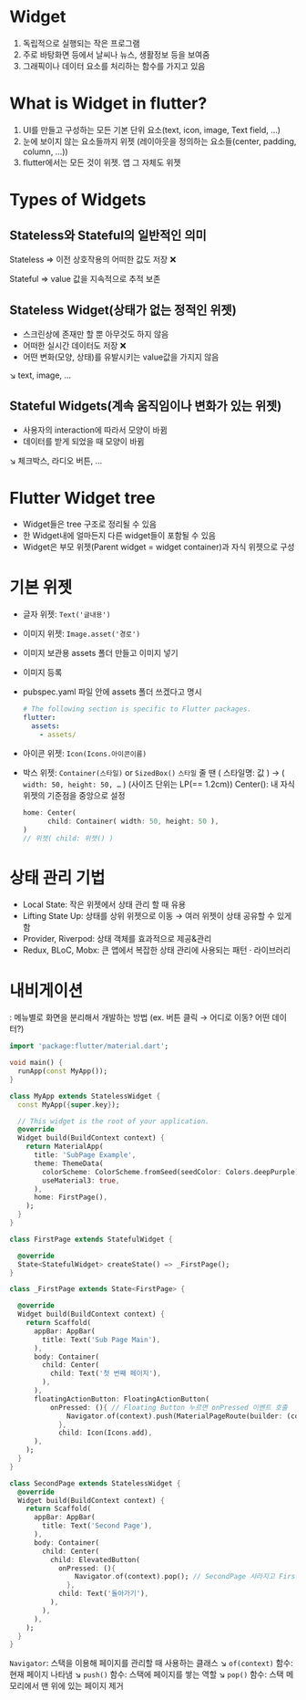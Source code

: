 # Widget

1. 독립적으로 실행되는 작은 프로그램
2. 주로 바탕화면 등에서 날씨나 뉴스, 생활정보 등을 보여줌
3. 그래픽이나 데이터 요소를 처리하는 함수를 가지고 있음

# What is Widget in flutter?

1. UI를 만들고 구성하는 모든 기본 단위 요소(text, icon, image, Text field, …)
2. 눈에 보이지 않는 요소들까지 위젯 (레이아웃을 정의하는 요소들(center, padding, column, …))
3. flutter에서는 모든 것이 위젯. 앱 그 자체도 위젯

# Types of Widgets

## Stateless와 Stateful의 일반적인 의미

Stateless ⇒ 이전 상호작용의 어떠한 값도 저장 ❌

Stateful ⇒ value 값을 지속적으로 추적 보존

## Stateless Widget(상태가 없는 정적인 위젯)

- 스크린상에 존재만 할 뿐 아무것도 하지 않음
- 어떠한 실시간 데이터도 저장 ❌
- 어떤 변화(모양, 상태)를 유발시키는 value값을 가지지 않음

↘️ text, image, …

## Stateful Widgets(계속 움직임이나 변화가 있는 위젯)

- 사용자의 interaction에 따라서 모양이 바뀜
- 데이터를 받게 되었을 때 모양이 바뀜

↘️ 체크박스, 라디오 버튼, …

# Flutter Widget tree

- Widget들은 tree 구조로 정리될 수 있음
- 한 Widget내에 얼마든지 다른 widget들이 포함될 수 있음
- Widget은 부모 위젯(Parent widget = widget container)과 자식 위젯으로 구성

# 기본 위젯

- 글자 위젯: `Text('글내용')`
- 이미지 위젯: `Image.asset('경로')`
- 이미지 보관용 assets 폴더 만들고 이미지 넣기
- 이미지 등록
- pubspec.yaml 파일 안에 assets 폴더 쓰겠다고 명시
    
    ```yaml
    # The following section is specific to Flutter packages.
    flutter:
      assets:
        - assets/
    ```
    
- 아이콘 위젯: `Icon(Icons.아이콘이름)`
- 박스 위젯: `Container(스타일)` or `SizedBox()` 
`스타일` 줄 땐 ( 스타일명: 값 ) → ( `width: 50, height: 50, …` ) (사이즈 단위는 LP(== 1.2cm))
Center(): 내 자식 위젯의 기준점을 중앙으로 설정
    
    ```dart
    home: Center(
          child: Container( width: 50, height: 50 ),
    )
    // 위젯( child: 위젯() )
    ```
    

# 상태 관리 기법

- Local State: 작은 위젯에서 상태 관리 할 때 유용
- Lifting State Up: 상태를 상위 위젯으로 이동 → 여러 위젯이 상태 공유할 수 있게 함
- Provider, Riverpod: 상태 객체를 효과적으로 제공&관리
- Redux, BLoC, Mobx: 큰 앱에서 복잡한 상태 관리에 사용되는 패턴 · 라이브러리

# 내비게이션

: 메뉴별로 화면을 분리해서 개발하는 방법
(ex. 버튼 클릭 → 어디로 이동? 어떤 데이터?)

```dart
import 'package:flutter/material.dart';

void main() {
  runApp(const MyApp());
}

class MyApp extends StatelessWidget {
  const MyApp({super.key});

  // This widget is the root of your application.
  @override
  Widget build(BuildContext context) {
    return MaterialApp(
      title: 'SubPage Example',
      theme: ThemeData(
        colorScheme: ColorScheme.fromSeed(seedColor: Colors.deepPurple),
        useMaterial3: true,
      ),
      home: FirstPage(),
    );
  }
}

class FirstPage extends StatefulWidget {

  @override
  State<StatefulWidget> createState() => _FirstPage();
}

class _FirstPage extends State<FirstPage> {

  @override
  Widget build(BuildContext context) {
    return Scaffold(
      appBar: AppBar(
        title: Text('Sub Page Main'),
      ),
      body: Container(
        child: Center(
          child: Text('첫 번째 페이지'),
        ),
      ),
      floatingActionButton: FloatingActionButton(
	      onPressed: (){ // Floating Button 누르면 onPressed 이벤트 호출
		      Navigator.of(context).push(MaterialPageRoute(builder: (context) => SecondPage())); // 현재 페이지(FirstPage) 위에 SecondPage 쌓음
		    },
		    child: Icon(Icons.add),
      ),
    );
  }
}

class SecondPage extends StatelessWidget {
  @override
  Widget build(BuildContext context) {
    return Scaffold(
      appBar: AppBar(
        title: Text('Second Page'),
      ),
      body: Container(
        child: Center(
          child: ElevatedButton(
            onPressed: (){
	            Navigator.of(context).pop(); // SecondPage 사라지고 FirstPage 보임
	          },
            child: Text('돌아가기'),
          ),
        ),
      ),
    );
  }
}
```

`Navigator`: 스택을 이용해 페이지를 관리할 때 사용하는 클래스
↘️ `of(context)` 함수: 현재 페이지 나타냄
↘️ `push()` 함수: 스택에 페이지를 쌓는 역할
↘️ `pop()` 함수: 스택 메모리에서 맨 위에 있는 페이지 제거
